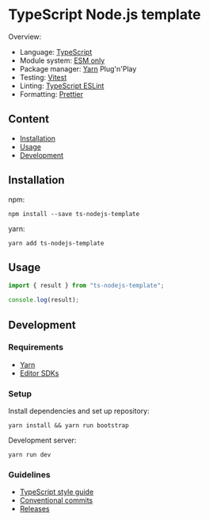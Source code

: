# TypeScript Node.js template

Overview:

- Language: [TypeScript](https://www.typescriptlang.org)
- Module system: [ESM only](https://gist.github.com/sindresorhus/a39789f98801d908bbc7ff3ecc99d99c)
- Package manager: [Yarn](https://yarnpkg.com) Plug'n'Play
- Testing: [Vitest](https://vitest.dev)
- Linting: [TypeScript ESLint](https://typescript-eslint.io)
- Formatting: [Prettier](https://prettier.io)

## Content

- [Installation](#installation)
- [Usage](#usage)
- [Development](#development)

## Installation

npm:

```shell
npm install --save ts-nodejs-template
```

yarn:

```shell
yarn add ts-nodejs-template
```

## Usage

```typescript
import { result } from "ts-nodejs-template";

console.log(result);
```

## Development

### Requirements

- [Yarn](https://yarnpkg.com/getting-started/install)
- [Editor SDKs](https://yarnpkg.com/getting-started/editor-sdks)

### Setup

Install dependencies and set up repository:

```shell
yarn install && yarn run bootstrap
```

Development server:

```shell
yarn run dev
```

### Guidelines

- [TypeScript style guide](https://google.github.io/styleguide/tsguide.html)
- [Conventional commits](https://github.com/conventional-changelog/commitlint#what-is-commitlint)
- [Releases](https://github.com/conventional-changelog/standard-version)

